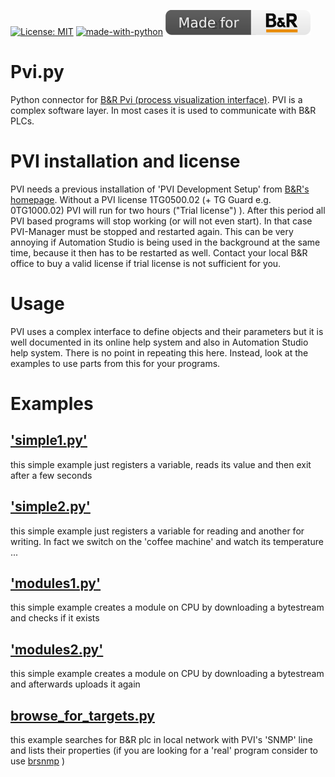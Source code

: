 [![License: MIT](https://img.shields.io/badge/License-MIT-yellow.svg)](https://opensource.org/licenses/MIT)
[![made-with-python](https://img.shields.io/badge/Made%20with-Python-1f425f.svg)](https://www.python.org/)
[![Made For B&R](https://github.com/hilch/BandR-badges/blob/main/Made-For-BrAutomation.svg)](https://www.br-automation.com)

# Pvi.py
Python connector for [B&amp;R Pvi (process visualization interface)](https://www.br-automation.com/en/products/software/automation-software/automation-netpvi/).
PVI is a complex software layer. In most cases it is used to communicate with B&R PLCs.

# PVI installation and license
PVI needs a previous installation of 'PVI Development Setup' from [B&R's homepage](https://www.br-automation.com).
Without a PVI license 1TG0500.02 (+ TG Guard e.g. 0TG1000.02) PVI will run for two hours ("Trial license")
). 
After this period all PVI based programs will stop working (or will not even start).
In that case PVI-Manager must be stopped and restarted again. 
This can be very annoying if Automation Studio is being used in the background at the same time, because it then has to be restarted as well.
Contact your local B&R office to buy a valid license if trial license is not sufficient for you.

# Usage
PVI uses a complex interface to define objects and their parameters but it is well documented
in its online help system and also in Automation Studio help system.
There is no point in repeating this here.
Instead, look at the examples to use parts from this for your programs.

# Examples

## ['simple1.py'](simple1.py)
this simple example just registers a variable, reads its value and then exit after a few seconds

## ['simple2.py'](simple2.py)
this simple example just registers a variable for reading and another for writing. In fact we switch on the 'coffee machine' and watch its temperature ...

## ['modules1.py'](modules1.py)
this simple example creates a module on CPU by downloading a bytestream and checks if it exists

## ['modules2.py'](modules2.py)
this simple example creates a module on CPU by downloading a bytestream and afterwards uploads it again

## [browse_for_targets.py](browse_for_targets.py)
this example searches for B&R plc in local network with PVI's 'SNMP' line and lists their properties
(if you are looking for a 'real' program consider to use [brsnmp](https://github.com/hilch/brsnmp) )

